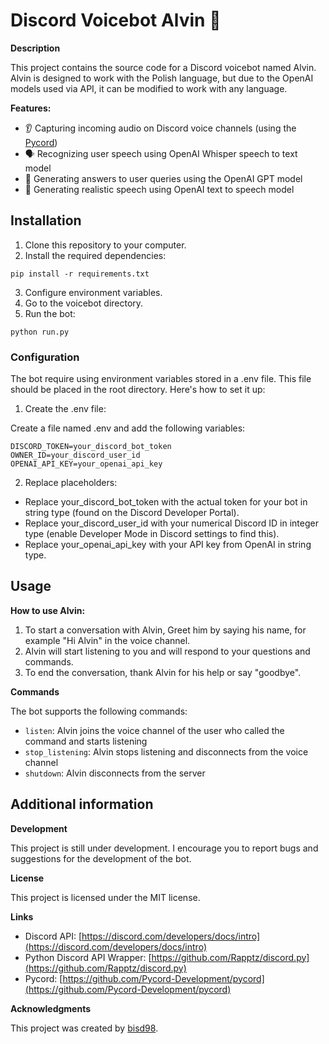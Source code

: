 # Discord Voicebot Alvin 🤖

**Description**

This project contains the source code for a Discord voicebot named Alvin. Alvin is designed to work with the Polish language, but due to the OpenAI models used via API, it can be modified to work with any language.

**Features:**

* 👂 Capturing incoming audio on Discord voice channels (using the [Pycord](https://github.com/Pycord-Development/pycord))
* 🗣️ Recognizing user speech using OpenAI Whisper speech to text model
* 💬 Generating answers to user queries using the OpenAI GPT model
* 🤖 Generating realistic speech using OpenAI text to speech model


## Installation

1. Clone this repository to your computer.
2. Install the required dependencies:

```
pip install -r requirements.txt
```
3. Configure environment variables.
5. Go to the voicebot directory.
6. Run the bot:

```
python run.py
```

### Configuration

The bot require using environment variables stored in a .env file. This file should be placed in the root directory. Here's how to set it up:

1. Create the .env file:

Create a file named .env and add the following variables:

```
DISCORD_TOKEN=your_discord_bot_token
OWNER_ID=your_discord_user_id 
OPENAI_API_KEY=your_openai_api_key
```

2. Replace placeholders:

* Replace your_discord_bot_token with the actual token for your bot in string type (found on the Discord Developer Portal).
* Replace your_discord_user_id with your numerical Discord ID in integer type (enable Developer Mode in Discord settings to find this).
* Replace your_openai_api_key with your API key from OpenAI in string type.


## Usage

**How to use Alvin:**

1. To start a conversation with Alvin, Greet him by saying his name, for example "Hi Alvin" in the voice channel.
2. Alvin will start listening to you and will respond to your questions and commands.
3. To end the conversation, thank Alvin for his help or say "goodbye".

**Commands**

The bot supports the following commands:

* `listen`: Alvin joins the voice channel of the user who called the command and starts listening
* `stop_listening`: Alvin stops listening and disconnects from the voice channel
* `shutdown`: Alvin disconnects from the server

## Additional information

**Development**

This project is still under development. I encourage you to report bugs and suggestions for the development of the bot.

**License**

This project is licensed under the MIT license.

**Links**

* Discord API: [https://discord.com/developers/docs/intro](https://discord.com/developers/docs/intro)
* Python Discord API Wrapper: [https://github.com/Rapptz/discord.py](https://github.com/Rapptz/discord.py)
* Pycord: [https://github.com/Pycord-Development/pycord](https://github.com/Pycord-Development/pycord)

**Acknowledgments**

This project was created by [bisd98](https://github.com/bisd98/discord-voicebot).
